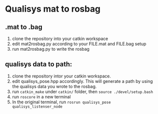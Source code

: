 # Qualisys mat to rosbag

## .mat to .bag
1. clone the repository into your catkin workspace
2. edit mat2rosbag.py according to your FILE.mat and FILE.bag setup
3. run mat2rosbag.py to write the rosbag

## qualisys data to path:
1. clone the repository intor your catkin workspace.
2. edit qualisys_pose.hpp accordingly. This will generate a path by using the qualisys data you wrote to the rosbag.
3. run `catkin_make` under `catkin/` folder, then `source ./devel/setup.bash`
4. run `roscore` in a new terminal
5. In the original terminal, run `rosrun qualisys_pose qualisys_listenser_node`
